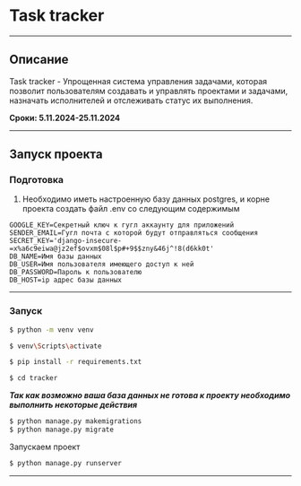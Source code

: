 # Task tracker

---

## Описание

Task tracker - Упрощенная система управления задачами, которая позволит пользователям создавать и управлять проектами и задачами, назначать исполнителей и отслеживать статус их выполнения.

**Сроки: 5.11.2024-25.11.2024**

---

## Запуск проекта

### Подготовка

1. Необходимо иметь настроенную базу данных postgres, и корне проекта создать файл .env со следующим содержимым

```text
GOOGLE_KEY=Секретный ключ к гугл аккаунту для приложений
SENDER_EMAIL=Гугл почта с которой будут отправляться сообщения
SECRET_KEY='django-insecure-=x%a6c9eiwa@jz2ef$ovxm$08l$p#+9$$zny&46j^!8(d6kk0t'
DB_NAME=Имя базы данных
DB_USER=Имя пользователя имеющего доступ к ней
DB_PASSWORD=Пароль к пользователю
DB_HOST=ip адрес базы данных
```

---

### Запуск

```bash
$ python -m venv venv
```

```bash
$ venv\Scripts\activate
```

```bash
$ pip install -r requirements.txt
```

```bash
$ cd tracker
```

**_Так как возможно ваша база данных не готова к проекту необходимо выполнить некоторые действия_**

```bash
$ python manage.py makemigrations
$ python manage.py migrate
```

Запускаем проект

```bash
$ python manage.py runserver
```

---
